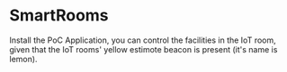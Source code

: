 # SmartRooms
Install the PoC Application, you can control the facilities in the IoT room, given that the IoT rooms' yellow estimote beacon is present (it's name is lemon). 
